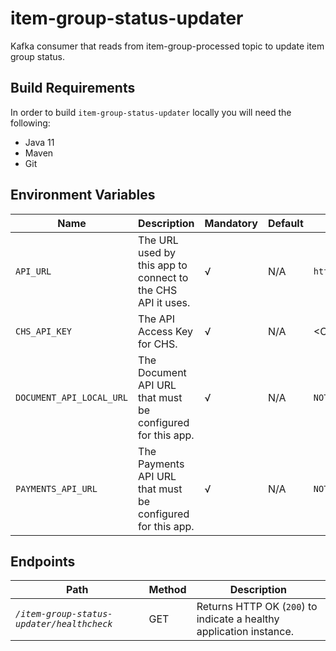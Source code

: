 # item-group-status-updater
Kafka consumer that reads from item-group-processed topic to update item group status.

## Build Requirements

In order to build `item-group-status-updater` locally you will need the following:

- Java 11
- Maven
- Git

## Environment Variables

| Name                     | Description                                                 | Mandatory | Default | Example                     |
|--------------------------|-------------------------------------------------------------|-----------|---------|-----------------------------|
| `API_URL`                | The URL used by this app to connect to the CHS API it uses. | √         | N/A     | `http://api.chs.local:4001` |
| `CHS_API_KEY`            | The API Access Key for CHS.                                 | √         | N/A     | <CHS_API_KEY>               |
| `DOCUMENT_API_LOCAL_URL` | The Document API URL that must be configured for this app.  | √         | N/A     | `NOT-USED`                  |
| `PAYMENTS_API_URL`       | The Payments API URL that must be configured for this app.  | √         | N/A     | `NOT-USED`                  |

## Endpoints

| Path                                       | Method | Description                                                         |
|--------------------------------------------|--------|---------------------------------------------------------------------|
| *`/item-group-status-updater/healthcheck`* | GET    | Returns HTTP OK (`200`) to indicate a healthy application instance. |

